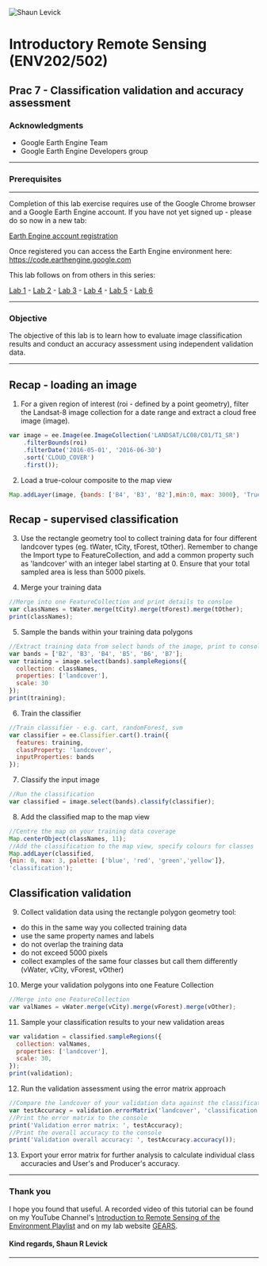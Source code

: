 ![Shaun Levick](Logo3.png)

# Introductory Remote Sensing (ENV202/502)
Prac 7 - Classification validation and accuracy assessment
--------------

### Acknowledgments
- Google Earth Engine Team
- Google Earth Engine Developers group

------

### Prerequisites
-------------

Completion of this lab exercise requires use of the Google Chrome browser and a Google Earth Engine account. If you have not yet signed up - please do so now in a new tab:

[Earth Engine account registration](https://signup.earthengine.google.com/)

Once registered you can access the Earth Engine environment here:
https://code.earthengine.google.com

This lab follows on from others in this series:

[Lab 1](https://github.com/geospatialeco/GEARS/blob/master/Intro_RS_Lab1.md) -
[Lab 2](https://github.com/geospatialeco/GEARS/blob/master/Intro_RS_Lab2.md) -
[Lab 3](https://github.com/geospatialeco/GEARS/blob/master/Intro_RS_Lab3.md) -
[Lab 4](https://github.com/geospatialeco/GEARS/blob/master/Intro_RS_Lab4.md) -
[Lab 5](https://github.com/geospatialeco/GEARS/blob/master/Intro_RS_Lab5.md) -
[Lab 6](https://github.com/geospatialeco/GEARS/blob/master/Intro_RS_Lab6.md)


------------------------------------------------------------------------

### Objective


The objective of this lab is to learn how to evaluate image classification results and conduct an accuracy assessment using independent validation data.

----------

## Recap - loading an image

1. For a given region of interest (roi - defined by a point geometry), filter the Landsat-8 image collection for a date range and extract a cloud free image (image).

```JavaScript
var image = ee.Image(ee.ImageCollection('LANDSAT/LC08/C01/T1_SR')
    .filterBounds(roi)
    .filterDate('2016-05-01', '2016-06-30')
    .sort('CLOUD_COVER')
    .first());
```
2. Load a true-colour composite to the map view

```JavaScript
Map.addLayer(image, {bands: ['B4', 'B3', 'B2'],min:0, max: 3000}, 'True colour image');
```
## Recap - supervised classification

3. Use the rectangle geometry tool to collect training data for four different landcover types (eg. tWater, tCity, tForest, tOther). Remember to change the Import type to FeatureCollection, and add a common property such as 'landcover' with an integer label starting at 0. Ensure that your total sampled area is less than 5000 pixels.

4. Merge your training data

```JavaScript
//Merge into one FeatureCollection and print details to consloe
var classNames = tWater.merge(tCity).merge(tForest).merge(tOther);
print(classNames);
```
5. Sample the bands within your training data polygons

```JavaScript
//Extract training data from select bands of the image, print to console
var bands = ['B2', 'B3', 'B4', 'B5', 'B6', 'B7'];
var training = image.select(bands).sampleRegions({
  collection: classNames,
  properties: ['landcover'],
  scale: 30
});
print(training);
```
6. Train the classifier

```JavaScript
//Train classifier - e.g. cart, randomForest, svm
var classifier = ee.Classifier.cart().train({
  features: training,
  classProperty: 'landcover',
  inputProperties: bands
});
```

7. Classify the input image

```JavaScript
//Run the classification
var classified = image.select(bands).classify(classifier);
```

8. Add the classified map to the map view

```JavaScript
//Centre the map on your training data coverage
Map.centerObject(classNames, 11);
//Add the classification to the map view, specify colours for classes
Map.addLayer(classified,
{min: 0, max: 3, palette: ['blue', 'red', 'green','yellow']},
'classification');
```

## Classification validation

9. Collect validation data using the rectangle polygon geometry tool:
  - do this in the same way you collected training data
  - use the same property names and labels
  - do not overlap the training data
  - do not exceed 5000 pixels
  - collect examples of the same four classes but call them differently (vWater, vCity, vForest, vOther)

10. Merge your validation polygons into one Feature Collection

```JavaScript
//Merge into one FeatureCollection
var valNames = vWater.merge(vCity).merge(vForest).merge(vOther);
```

11. Sample your classification results to your new validation areas

```JavaScript
var validation = classified.sampleRegions({
  collection: valNames,
  properties: ['landcover'],
  scale: 30,
});
print(validation);
```

12. Run the validation assessment using the error matrix approach

```JavaScript
//Compare the landcover of your validation data against the classification result
var testAccuracy = validation.errorMatrix('landcover', 'classification');
//Print the error matrix to the console
print('Validation error matrix: ', testAccuracy);
//Print the overall accuracy to the console
print('Validation overall accuracy: ', testAccuracy.accuracy());
```
13. Export your error matrix for further analysis to calculate individual class accuracies and User's and Producer's accuracy.

-------
### Thank you

I hope you found that useful. A recorded video of this tutorial can be found on my YouTube Channel's [Introduction to Remote Sensing of the Environment Playlist](https://www.youtube.com/playlist?list=PLf6lu3bePWHDi3-lrSqiyInMGQXM34TSV) and on my lab website [GEARS](https://www.gears-lab.com).

#### Kind regards, Shaun R Levick
------
